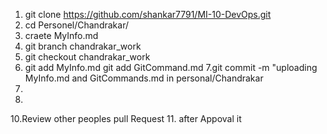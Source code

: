 1. git clone https://github.com/shankar7791/MI-10-DevOps.git
2. cd Personel/Chandrakar/
3. craete MyInfo.md
4. git branch chandrakar_work
5. git checkout chandrakar_work
6. git add MyInfo.md
   git add GitCommand.md
7.git commit -m "uploading MyInfo.md and GitCommands.md in 
  personal/Chandrakar
8.
9.
10.Review other peoples pull Request
11. after Appoval it 